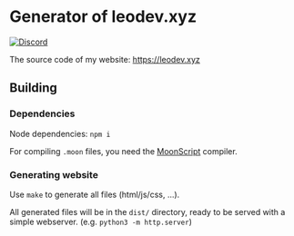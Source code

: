 
# Generator of leodev.xyz

[![Discord](https://discord.com/api/guilds/756989147163656273/widget.png)](https://discord.gg/FCnK6xp)


The source code of my website: https://leodev.xyz


## Building

### Dependencies

Node dependencies: `npm i`

For compiling `.moon` files, you need the [MoonScript](https://moonscript.org/#installation) compiler.


### Generating website

Use `make` to generate all files (html/js/css, ...).

All generated files will be in the `dist/` directory, ready to be served with a simple webserver.
(e.g. `python3 -m http.server`)
